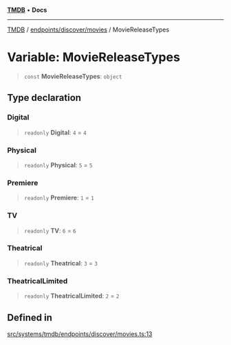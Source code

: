 [**TMDB**](../../../../README.md) • **Docs**

***

[TMDB](../../../../README.md) / [endpoints/discover/movies](../README.md) / MovieReleaseTypes

# Variable: MovieReleaseTypes

> `const` **MovieReleaseTypes**: `object`

## Type declaration

### Digital

> `readonly` **Digital**: `4` = `4`

### Physical

> `readonly` **Physical**: `5` = `5`

### Premiere

> `readonly` **Premiere**: `1` = `1`

### TV

> `readonly` **TV**: `6` = `6`

### Theatrical

> `readonly` **Theatrical**: `3` = `3`

### TheatricalLimited

> `readonly` **TheatricalLimited**: `2` = `2`

## Defined in

[src/systems/tmdb/endpoints/discover/movies.ts:13](https://github.com/Norviah/media-hub/blob/e3dc67aa1738d9ad44e6a4419ef7e26de86e1452/src/systems/tmdb/endpoints/discover/movies.ts#L13)
